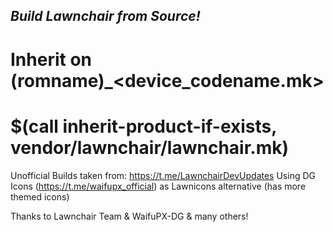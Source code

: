 ## _Build Lawnchair from Source!_
Inherit on 
(romname)_<device_codename.mk>
=========================================
$(call inherit-product-if-exists, vendor/lawnchair/lawnchair.mk)
=========================================

Unofficial Builds taken from: https://t.me/LawnchairDevUpdates
Using DG Icons (https://t.me/waifupx_official) as Lawnicons alternative (has more themed icons)

Thanks to Lawnchair Team & WaifuPX-DG & many others!


